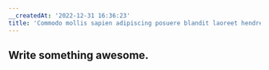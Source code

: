 ```yaml
---
__createdAt: '2022-12-31 16:36:23'
title: 'Commodo mollis sapien adipiscing posuere blandit laoreet hendrerit cu'
---
```


## Write something awesome.